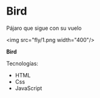 # Bird
Pájaro que sigue con su vuelo 

<img src="fly/1.png width="400"/>

**Bird** 

Tecnologías:
- HTML
- Css
- JavaScript

